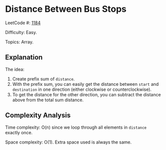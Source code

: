 # Distance Between Bus Stops

LeetCode #: [1184](https://leetcode.com/problems/distance-between-bus-stops/)

Difficulty: Easy.

Topics: Array.

## Explanation

The idea:

1. Create prefix sum of `distance`.
2. With the prefix sum, you can easily get the distance between `start` and `destination` in one direction (either clockwise or counterclockwise).
3. To get the distance for the other direction, you can subtract the distance above from the total sum distance.

## Complexity Analysis

Time complexity: O(n) since we loop through all elements in `distance` exactly once.

Space complexity: O(1). Extra space used is always the same.
